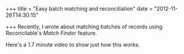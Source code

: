 +++
title = "Easy batch matching and reconciliation"
date = "2012-11-26T14:30:15"

+++
Recently, I wrote about matching batches of records using Reconcilable's *Match Finder* feature.

Here's a 1.7 minute video to show just how this works.
<script charset="ISO-8859-1" src="//fast.wistia.com/assets/external/E-v1.js" async></script>
<div class="wistia_embed wistia_async_2ywnygejax" style="height:360px;width:640px">&nbsp;</div>
